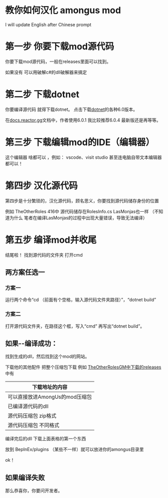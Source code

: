 # 教你如何汉化 amongus mod

I will update English after Chinese prompt

# 第一步 你要下载mod源代码

你要下载mod源代码，一般在releases里面可以找到。


如果没有 可以用破解c#的dll破解器来搞定

# 第二步 下载dotnet

你要编译源代码 就得下载dotnet。 点击下载[dotnet](https://dotnet.microsoft.com/zh-cn/download/dotnet/6.0)的各种6.0版本。

在[docs.reactor.gg](docs.reactor.gg)文档中，作者使用6.0.1 我比较推荐6.0.4 最新版还是再等等。

# 第三步 下载编辑mod的IDE（编辑器）
这个编辑器 啥都可以 ，例如：
vscode、visit studio 甚至连电脑自带文本编辑器都可以！

# 第四步 汉化源代码 

第四步是十分繁琐的，汉化源代码，顾名思义，你要找到源代码储存身份的位置 

例如 TheOtherRoles 416中 源代码储存在RolesInfo.cs LasMonjas也一样 
（不知道为什么 笔者在编译LasMonjas的过程中出现大量错误，导致无法编译）

# 第五步 编译mod并收尾

结尾啦！ 找到源代码的文件夹 打开cmd 

## 两方案任选一
### 方案一
运行两个命令“cd （前面有个空格，输入源代码文件夹路径）”，“dotnet build”
### 方案二
打开源代码文件夹，在路径这个框，写入“cmd” 再写出“dotnet build”。

## 如果--编译成功：
找到生成的dll，然后找到这个mod的网站。

下载他的其他配件 把整个压缩包下载 例如
[TheOtherRolesGM中下载的releases](https://github.com/haoming37/TheOtherRoles-GM-Haoming/releases) 中有

|            下载地址的内容             | 
| ------------------------------------| 
| 可以直接放进AmongUs的mod压缩包         | 
| 已编译源代码的dll                     | 
| 源代码压缩包 zip格式   | 
| 源代码压缩包 不同格式   | 


编译完后的dll 下载上面表格的第一个东西

放到 BepInEx/plugins （某些不一样）就可以放进你的amongus目录里

ok！

## 如果编译失败 
那么恭喜你，你要问开发者。













